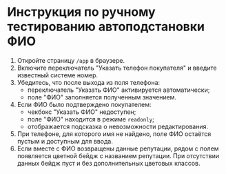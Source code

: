 # Инструкция по ручному тестированию автоподстановки ФИО

1. Откройте страницу `/app` в браузере.
2. Включите переключатель "Указать телефон покупателя" и введите известный системе номер.
3. Убедитесь, что после выхода из поля телефона:
   - переключатель "Указать ФИО" активируется автоматически;
   - поле "ФИО" заполняется полученным значением.
4. Если ФИО было подтверждено покупателем:
   - чекбокс "Указать ФИО" недоступен;
   - поле "ФИО" находится в режиме `readonly`;
   - отображается подсказка о невозможности редактирования.
5. При телефоне, для которого имя не найдено, поле ФИО остаётся пустым и доступным для ввода.
6. Если вместе с ФИО возвращены данные репутации, рядом с полем появляется цветной бейдж с названием репутации.
   При отсутствии данных бейдж пуст и без дополнительных цветовых классов.

